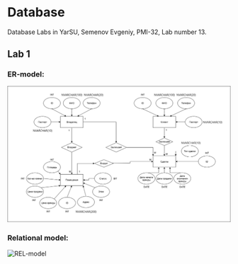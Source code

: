 
# Database

Database Labs in YarSU, Semenov Evgeniy, PMI-32, Lab number 13.

## Lab 1
### ER-model:
![ER-model](/Pics/ER_model.png)
### Relational model:
![REL-model]()
